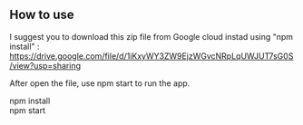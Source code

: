 ## How to use
I suggest you to download this zip file from Google cloud instad using "npm install" :
https://drive.google.com/file/d/1iKxyWY3ZW9EjzWGvcNRpLqUWJUT7sG0S/view?usp=sharing

After open the file, use npm start to run the app.


npm install  
npm start

